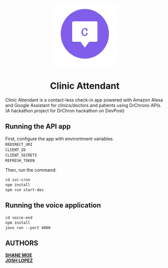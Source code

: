 <div style="text-align:center">
    <img src="./assets/clinic-attendant-icon-round.png" width="200" hieght="300">
</div>
<div style="text-align:center">
<h1>Clinic Attendant</h1>
</div>

Clinic Attendant is a contact-less check-in app powered with Amazon Alexa and Google Assistant for clinics/doctors and patients using DrChrono APIs.
(A hackathon project for DrChron hackathon on DevPost)

## Running the API app

First, configure the app with environtment variables.  
`REDIRECT_URI`  
`CLIENT_ID`  
`CLIENT_SECRETS`  
`REFRESH_TOKEN`

Then, run the command:  

```
cd svc-cron  
npm install  
npm run start-dev
```


## Running the voice application 

```
cd voice-end
npm install
jovo run --port 4000
```


## AUTHORS

**[SHANE MOE](https://github.com/ssoemoe)**  
**[JOSH LOPEZ](https://github.com/sinapples)**

